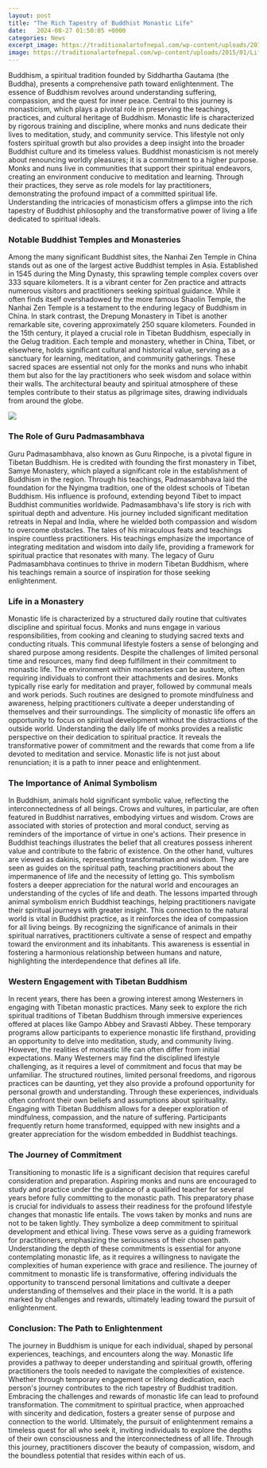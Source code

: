 ```yaml
---
layout: post
title: "The Rich Tapestry of Buddhist Monastic Life"
date:   2024-08-27 01:50:05 +0000
categories: News
excerpt_image: https://traditionalartofnepal.com/wp-content/uploads/2015/01/Life-of-Buddha-Thangka-Painting.jpg
image: https://traditionalartofnepal.com/wp-content/uploads/2015/01/Life-of-Buddha-Thangka-Painting.jpg
---
```


Buddhism, a spiritual tradition founded by Siddhartha Gautama (the Buddha), presents a comprehensive path toward enlightenment. The essence of Buddhism revolves around understanding suffering, compassion, and the quest for inner peace. Central to this journey is monasticism, which plays a pivotal role in preserving the teachings, practices, and cultural heritage of Buddhism. Monastic life is characterized by rigorous training and discipline, where monks and nuns dedicate their lives to meditation, study, and community service. This lifestyle not only fosters spiritual growth but also provides a deep insight into the broader Buddhist culture and its timeless values.
Buddhist monasticism is not merely about renouncing worldly pleasures; it is a commitment to a higher purpose. Monks and nuns live in communities that support their spiritual endeavors, creating an environment conducive to meditation and learning. Through their practices, they serve as role models for lay practitioners, demonstrating the profound impact of a committed spiritual life. Understanding the intricacies of monasticism offers a glimpse into the rich tapestry of Buddhist philosophy and the transformative power of living a life dedicated to spiritual ideals.
### Notable Buddhist Temples and Monasteries
Among the many significant Buddhist sites, the Nanhai Zen Temple in China stands out as one of the largest active Buddhist temples in Asia. Established in 1545 during the Ming Dynasty, this sprawling temple complex covers over 333 square kilometers. It is a vibrant center for Zen practice and attracts numerous visitors and practitioners seeking spiritual guidance. While it often finds itself overshadowed by the more famous Shaolin Temple, the Nanhai Zen Temple is a testament to the enduring legacy of Buddhism in China.
In stark contrast, the Drepung Monastery in Tibet is another remarkable site, covering approximately 250 square kilometers. Founded in the 15th century, it played a crucial role in Tibetan Buddhism, especially in the Gelug tradition. Each temple and monastery, whether in China, Tibet, or elsewhere, holds significant cultural and historical value, serving as a sanctuary for learning, meditation, and community gatherings. These sacred spaces are essential not only for the monks and nuns who inhabit them but also for the lay practitioners who seek wisdom and solace within their walls. The architectural beauty and spiritual atmosphere of these temples contribute to their status as pilgrimage sites, drawing individuals from around the globe. 

![](https://traditionalartofnepal.com/wp-content/uploads/2015/01/Life-of-Buddha-Thangka-Painting.jpg)
### The Role of Guru Padmasambhava
Guru Padmasambhava, also known as Guru Rinpoche, is a pivotal figure in Tibetan Buddhism. He is credited with founding the first monastery in Tibet, Samye Monastery, which played a significant role in the establishment of Buddhism in the region. Through his teachings, Padmasambhava laid the foundation for the Nyingma tradition, one of the oldest schools of Tibetan Buddhism. His influence is profound, extending beyond Tibet to impact Buddhist communities worldwide.
Padmasambhava's life story is rich with spiritual depth and adventure. His journey included significant meditation retreats in Nepal and India, where he wielded both compassion and wisdom to overcome obstacles. The tales of his miraculous feats and teachings inspire countless practitioners. His teachings emphasize the importance of integrating meditation and wisdom into daily life, providing a framework for spiritual practice that resonates with many. The legacy of Guru Padmasambhava continues to thrive in modern Tibetan Buddhism, where his teachings remain a source of inspiration for those seeking enlightenment.
### Life in a Monastery
Monastic life is characterized by a structured daily routine that cultivates discipline and spiritual focus. Monks and nuns engage in various responsibilities, from cooking and cleaning to studying sacred texts and conducting rituals. This communal lifestyle fosters a sense of belonging and shared purpose among residents. Despite the challenges of limited personal time and resources, many find deep fulfillment in their commitment to monastic life.
The environment within monasteries can be austere, often requiring individuals to confront their attachments and desires. Monks typically rise early for meditation and prayer, followed by communal meals and work periods. Such routines are designed to promote mindfulness and awareness, helping practitioners cultivate a deeper understanding of themselves and their surroundings. The simplicity of monastic life offers an opportunity to focus on spiritual development without the distractions of the outside world.
Understanding the daily life of monks provides a realistic perspective on their dedication to spiritual practice. It reveals the transformative power of commitment and the rewards that come from a life devoted to meditation and service. Monastic life is not just about renunciation; it is a path to inner peace and enlightenment.
### The Importance of Animal Symbolism
In Buddhism, animals hold significant symbolic value, reflecting the interconnectedness of all beings. Crows and vultures, in particular, are often featured in Buddhist narratives, embodying virtues and wisdom. Crows are associated with stories of protection and moral conduct, serving as reminders of the importance of virtue in one's actions. Their presence in Buddhist teachings illustrates the belief that all creatures possess inherent value and contribute to the fabric of existence.
On the other hand, vultures are viewed as dakinis, representing transformation and wisdom. They are seen as guides on the spiritual path, teaching practitioners about the impermanence of life and the necessity of letting go. This symbolism fosters a deeper appreciation for the natural world and encourages an understanding of the cycles of life and death. The lessons imparted through animal symbolism enrich Buddhist teachings, helping practitioners navigate their spiritual journeys with greater insight.
This connection to the natural world is vital in Buddhist practice, as it reinforces the idea of compassion for all living beings. By recognizing the significance of animals in their spiritual narratives, practitioners cultivate a sense of respect and empathy toward the environment and its inhabitants. This awareness is essential in fostering a harmonious relationship between humans and nature, highlighting the interdependence that defines all life.
### Western Engagement with Tibetan Buddhism
In recent years, there has been a growing interest among Westerners in engaging with Tibetan monastic practices. Many seek to explore the rich spiritual traditions of Tibetan Buddhism through immersive experiences offered at places like Gampo Abbey and Sravasti Abbey. These temporary programs allow participants to experience monastic life firsthand, providing an opportunity to delve into meditation, study, and community living.
However, the realities of monastic life can often differ from initial expectations. Many Westerners may find the disciplined lifestyle challenging, as it requires a level of commitment and focus that may be unfamiliar. The structured routines, limited personal freedoms, and rigorous practices can be daunting, yet they also provide a profound opportunity for personal growth and understanding.
Through these experiences, individuals often confront their own beliefs and assumptions about spirituality. Engaging with Tibetan Buddhism allows for a deeper exploration of mindfulness, compassion, and the nature of suffering. Participants frequently return home transformed, equipped with new insights and a greater appreciation for the wisdom embedded in Buddhist teachings.
### The Journey of Commitment
Transitioning to monastic life is a significant decision that requires careful consideration and preparation. Aspiring monks and nuns are encouraged to study and practice under the guidance of a qualified teacher for several years before fully committing to the monastic path. This preparatory phase is crucial for individuals to assess their readiness for the profound lifestyle changes that monastic life entails.
The vows taken by monks and nuns are not to be taken lightly. They symbolize a deep commitment to spiritual development and ethical living. These vows serve as a guiding framework for practitioners, emphasizing the seriousness of their chosen path. Understanding the depth of these commitments is essential for anyone contemplating monastic life, as it requires a willingness to navigate the complexities of human experience with grace and resilience.
The journey of commitment to monastic life is transformative, offering individuals the opportunity to transcend personal limitations and cultivate a deeper understanding of themselves and their place in the world. It is a path marked by challenges and rewards, ultimately leading toward the pursuit of enlightenment.
### Conclusion: The Path to Enlightenment
The journey in Buddhism is unique for each individual, shaped by personal experiences, teachings, and encounters along the way. Monastic life provides a pathway to deeper understanding and spiritual growth, offering practitioners the tools needed to navigate the complexities of existence. Whether through temporary engagement or lifelong dedication, each person's journey contributes to the rich tapestry of Buddhist tradition.
Embracing the challenges and rewards of monastic life can lead to profound transformation. The commitment to spiritual practice, when approached with sincerity and dedication, fosters a greater sense of purpose and connection to the world. Ultimately, the pursuit of enlightenment remains a timeless quest for all who seek it, inviting individuals to explore the depths of their own consciousness and the interconnectedness of all life. Through this journey, practitioners discover the beauty of compassion, wisdom, and the boundless potential that resides within each of us.